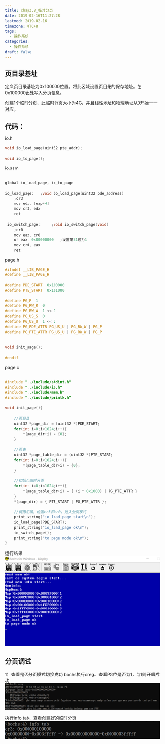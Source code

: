 ```yaml
---
title: chap3.8_临时分页
date: 2019-02-16T11:27:28
lastmod: 2019-02-16
timezone: UTC+8
tags:
  - 操作系统
categories:
  - 操作系统
draft: false
---
```


## 页目录基址

定义页目录基址为0x100000位置。将此区域设置页目录的保存地址。在0x100000此处写入分页信息。

创建1个临时分页，此临时分页大小为4G，并且线性地址和物理地址从0开始一一对应。


## 代码：

io.h
```c
void io_load_page(uint32 pte_addr);

void io_to_page();
```

io.asm
```c

global io_load_page, io_to_page

io_load_page:   ;void io_load_page(uint32 pde_address) 
    ;cr3
    mov edx, [esp+4]
    mov cr3, edx
    ret

 io_switch_page:     ;void io_switch_page(void)
    ;cr0
    mov eax, cr0
    or eax, 0x80000000   ;设置第31位为1
    mov cr0, eax
    ret
```


page.h
```c
#ifndef __LIB_PAGE_H
#define __LIB_PAGE_H

#define PDE_START  0x100000
#define PTE_START  0x101000

#define PG_P  1
#define PG_RW_R  0 
#define PG_RW_W  1 << 1
#define PG_US_S  0
#define PG_US_U  1 << 2
#define PG_PDE_ATTR PG_US_U | PG_RW_W | PG_P
#define PG_PTE_ATTR PG_US_U | PG_RW_W | PG_P


void init_page();

#endif
```

page.c
```c

#include "../include/stdint.h"
#include "../include/io.h"
#include "../include/mem.h"
#include "../include/printk.h"

void init_page(){

    //页目录
    uint32 *page_dir = (uint32 *)PDE_START;
    for(int i=0;i<1024;i++){
        *(page_dir+i) = {0};
    }

    //页表
    uint32 *page_table_dir = (uint32 *)PTE_START;
    for(int i=0;i<1024;i++){
        *(page_table_dir+i) = {0};
    }
    
    //初始化临时分页
    for(int i=0;i<1024;i++){
        *(page_table_dir+i) = { (i * 0x1000) | PG_PTE_ATTR };
    }
    *(page_dir) = { PTE_START | PG_PTE_ATTR };

    //调用汇编，设置cr3和cr0，进入分页模式
    print_string("io_load_page start\n");
    io_load_page(PDE_START);
    print_string("io_load_page ok\n");
    io_switch_page();
    print_string("to page mode ok\n");
}
```


运行结果
![images/3_8_3.png](images/3_8_3.png)

## 分页调试
1）查看是否分页模式切换成功
bochs执行creg。查看PG位是否为1，为1则开启成功
![images/3_8_1.png](images/3_8_1.png)

执行info tab，查看创建好的临时分页
![images/3_8_2.png](images/3_8_2.png)
